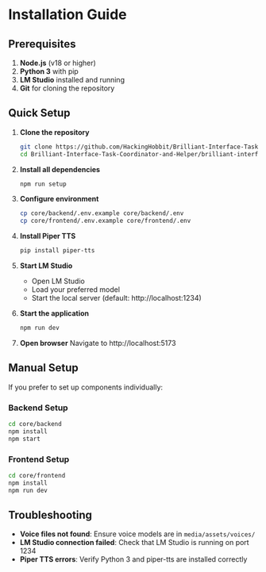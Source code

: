 # Installation Guide

## Prerequisites

1. **Node.js** (v18 or higher)
2. **Python 3** with pip
3. **LM Studio** installed and running
4. **Git** for cloning the repository

## Quick Setup

1. **Clone the repository**
   ```bash
   git clone https://github.com/HackingHobbit/Brilliant-Interface-Task-Coordinator-and-Helper.git
   cd Brilliant-Interface-Task-Coordinator-and-Helper/brilliant-interface
   ```

2. **Install all dependencies**
   ```bash
   npm run setup
   ```

3. **Configure environment**
   ```bash
   cp core/backend/.env.example core/backend/.env
   cp core/frontend/.env.example core/frontend/.env
   ```

4. **Install Piper TTS**
   ```bash
   pip install piper-tts
   ```

5. **Start LM Studio**
   - Open LM Studio
   - Load your preferred model
   - Start the local server (default: http://localhost:1234)

6. **Start the application**
   ```bash
   npm run dev
   ```

7. **Open browser**
   Navigate to http://localhost:5173

## Manual Setup

If you prefer to set up components individually:

### Backend Setup
```bash
cd core/backend
npm install
npm start
```

### Frontend Setup
```bash
cd core/frontend
npm install
npm run dev
```

## Troubleshooting

- **Voice files not found**: Ensure voice models are in `media/assets/voices/`
- **LM Studio connection failed**: Check that LM Studio is running on port 1234
- **Piper TTS errors**: Verify Python 3 and piper-tts are installed correctly

